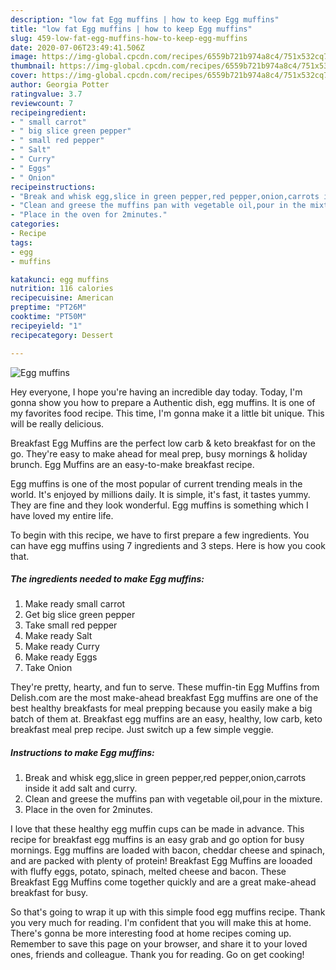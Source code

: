 ```yaml
---
description: "low fat Egg muffins | how to keep Egg muffins"
title: "low fat Egg muffins | how to keep Egg muffins"
slug: 459-low-fat-egg-muffins-how-to-keep-egg-muffins
date: 2020-07-06T23:49:41.506Z
image: https://img-global.cpcdn.com/recipes/6559b721b974a8c4/751x532cq70/egg-muffins-recipe-main-photo.jpg
thumbnail: https://img-global.cpcdn.com/recipes/6559b721b974a8c4/751x532cq70/egg-muffins-recipe-main-photo.jpg
cover: https://img-global.cpcdn.com/recipes/6559b721b974a8c4/751x532cq70/egg-muffins-recipe-main-photo.jpg
author: Georgia Potter
ratingvalue: 3.7
reviewcount: 7
recipeingredient:
- " small carrot"
- " big slice green pepper"
- " small red pepper"
- " Salt"
- " Curry"
- " Eggs"
- " Onion"
recipeinstructions:
- "Break and whisk egg,slice in green pepper,red pepper,onion,carrots inside it add salt and curry."
- "Clean and greese the muffins pan with vegetable oil,pour in the mixture."
- "Place in the oven for 2minutes."
categories:
- Recipe
tags:
- egg
- muffins

katakunci: egg muffins 
nutrition: 116 calories
recipecuisine: American
preptime: "PT26M"
cooktime: "PT50M"
recipeyield: "1"
recipecategory: Dessert

---
```



![Egg muffins](https://img-global.cpcdn.com/recipes/6559b721b974a8c4/751x532cq70/egg-muffins-recipe-main-photo.jpg)

Hey everyone, I hope you're having an incredible day today. Today, I'm gonna show you how to prepare a Authentic dish, egg muffins. It is one of my favorites food recipe. This time, I'm gonna make it a little bit unique. This will be really delicious.

Breakfast Egg Muffins are the perfect low carb &amp; keto breakfast for on the go. They&#39;re easy to make ahead for meal prep, busy mornings &amp; holiday brunch. Egg Muffins are an easy-to-make breakfast recipe.

Egg muffins is one of the most popular of current trending meals in the world. It's enjoyed by millions daily. It is simple, it's fast, it tastes yummy. They are fine and they look wonderful. Egg muffins is something which I have loved my entire life.


To begin with this recipe, we have to first prepare a few ingredients. You can have egg muffins using 7 ingredients and 3 steps. Here is how you cook that.

<!--inarticleads1-->

##### The ingredients needed to make Egg muffins:

1. Make ready  small carrot
1. Get  big slice green pepper
1. Take  small red pepper
1. Make ready  Salt
1. Make ready  Curry
1. Make ready  Eggs
1. Take  Onion


They&#39;re pretty, hearty, and fun to serve. These muffin-tin Egg Muffins from Delish.com are the most make-ahead breakfast Egg muffins are one of the best healthy breakfasts for meal prepping because you easily make a big batch of them at. Breakfast egg muffins are an easy, healthy, low carb, keto breakfast meal prep recipe. Just switch up a few simple veggie. 

<!--inarticleads2-->

##### Instructions to make Egg muffins:

1. Break and whisk egg,slice in green pepper,red pepper,onion,carrots inside it add salt and curry.
1. Clean and greese the muffins pan with vegetable oil,pour in the mixture.
1. Place in the oven for 2minutes.


I love that these healthy egg muffin cups can be made in advance. This recipe for breakfast egg muffins is an easy grab and go option for busy mornings. Egg muffins are loaded with bacon, cheddar cheese and spinach, and are packed with plenty of protein! Breakfast Egg Muffins are looaded with fluffy eggs, potato, spinach, melted cheese and bacon. These Breakfast Egg Muffins come together quickly and are a great make-ahead breakfast for busy. 

So that's going to wrap it up with this simple food egg muffins recipe. Thank you very much for reading. I'm confident that you will make this at home. There's gonna be more interesting food at home recipes coming up. Remember to save this page on your browser, and share it to your loved ones, friends and colleague. Thank you for reading. Go on get cooking!
